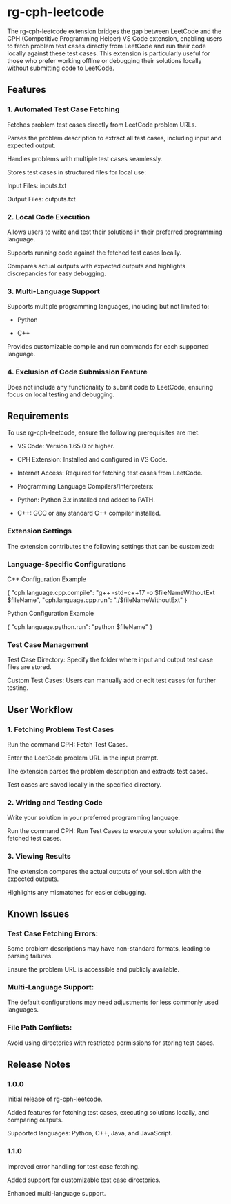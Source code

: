 # rg-cph-leetcode

The rg-cph-leetcode extension bridges the gap between LeetCode and the CPH (Competitive Programming Helper) VS Code extension, enabling users to fetch problem test cases directly from LeetCode and run their code locally against these test cases. This extension is particularly useful for those who prefer working offline or debugging their solutions locally without submitting code to LeetCode.

## Features

### 1. Automated Test Case Fetching

Fetches problem test cases directly from LeetCode problem URLs.

Parses the problem description to extract all test cases, including input and expected output.

Handles problems with multiple test cases seamlessly.

Stores test cases in structured files for local use:

Input Files: inputs.txt

Output Files: outputs.txt

### 2. Local Code Execution

Allows users to write and test their solutions in their preferred programming language.

Supports running code against the fetched test cases locally.

Compares actual outputs with expected outputs and highlights discrepancies for easy debugging.

### 3. Multi-Language Support

Supports multiple programming languages, including but not limited to:

* Python

* C++

Provides customizable compile and run commands for each supported language.

### 4. Exclusion of Code Submission Feature

Does not include any functionality to submit code to LeetCode, ensuring focus on local testing and debugging.

## Requirements

To use rg-cph-leetcode, ensure the following prerequisites are met:

* VS Code: Version 1.65.0 or higher.

* CPH Extension: Installed and configured in VS Code.

* Internet Access: Required for fetching test cases from LeetCode.

* Programming Language Compilers/Interpreters:

* Python: Python 3.x installed and added to PATH.

* C++: GCC or any standard C++ compiler installed.

### Extension Settings

The extension contributes the following settings that can be customized:

### Language-Specific Configurations

C++ Configuration Example

{
  "cph.language.cpp.compile": "g++ -std=c++17 -o $fileNameWithoutExt $fileName",
  "cph.language.cpp.run": "./$fileNameWithoutExt"
}

Python Configuration Example

{
  "cph.language.python.run": "python $fileName"
}

### Test Case Management

Test Case Directory: Specify the folder where input and output test case files are stored.

Custom Test Cases: Users can manually add or edit test cases for further testing.

## User Workflow

### 1. Fetching Problem Test Cases

Run the command CPH: Fetch Test Cases.

Enter the LeetCode problem URL in the input prompt.

The extension parses the problem description and extracts test cases.

Test cases are saved locally in the specified directory.

### 2. Writing and Testing Code

Write your solution in your preferred programming language.

Run the command CPH: Run Test Cases to execute your solution against the fetched test cases.

### 3. Viewing Results

The extension compares the actual outputs of your solution with the expected outputs.

Highlights any mismatches for easier debugging.

## Known Issues

### Test Case Fetching Errors:

Some problem descriptions may have non-standard formats, leading to parsing failures.

Ensure the problem URL is accessible and publicly available.

### Multi-Language Support:

The default configurations may need adjustments for less commonly used languages.

### File Path Conflicts:

Avoid using directories with restricted permissions for storing test cases.

## Release Notes

### 1.0.0

Initial release of rg-cph-leetcode.

Added features for fetching test cases, executing solutions locally, and comparing outputs.

Supported languages: Python, C++, Java, and JavaScript.

### 1.1.0

Improved error handling for test case fetching.

Added support for customizable test case directories.

Enhanced multi-language support.
